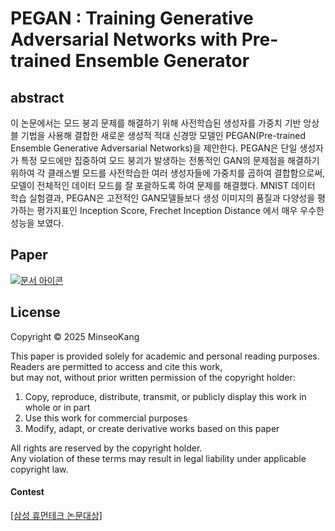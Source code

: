 # PEGAN : Training Generative Adversarial Networks with Pre-trained Ensemble Generator
  


## abstract  
이 논문에서는 모드 붕괴 문제를 해결하기 위해 사전학습된 생성자를 가중치 기반 앙상블 기법을 사용해 결합한 새로운 생성적 적대 신경망 모델인 PEGAN(Pre-trained Ensemble Generative Adversarial Networks)을 제안한다. PEGAN은 단일 생성자가 특정 모드에만 집중하여 모드 붕괴가 발생하는 전통적인 GAN의 문제점을 해결하기 위하여 각 클래스별 모드를 사전학습한 여러 생성자들에 가중치를 곱하여 결합함으로써, 모델이 전체적인 데이터 모드를 잘 포괄하도록 하여 문제를 해결했다. MNIST 데이터 학습 실험결과, PEGAN은 고전적인 GAN모델들보다 생성 이미지의 품질과 다양성을 평가하는 평가지표인 Inception Score, Frechet Inception Distance 에서 매우 우수한 성능을 보였다. 

## Paper  
[![문서 아이콘](https://img.icons8.com/ios-filled/100/document.png)](https://github.com/minecode0606/PEGAN/blob/main/PEGAN_Upload.pdf)

## License
Copyright © 2025 MinseoKang

This paper is provided solely for academic and personal reading purposes.  
Readers are permitted to access and cite this work,  
but may not, without prior written permission of the copyright holder:

1. Copy, reproduce, distribute, transmit, or publicly display this work in whole or in part
2. Use this work for commercial purposes
3. Modify, adapt, or create derivative works based on this paper

All rights are reserved by the copyright holder.  
Any violation of these terms may result in legal liability under applicable copyright law.

#### Contest
[[삼성 휴먼테크 논문대상]](https://humantech.samsung.com/)
